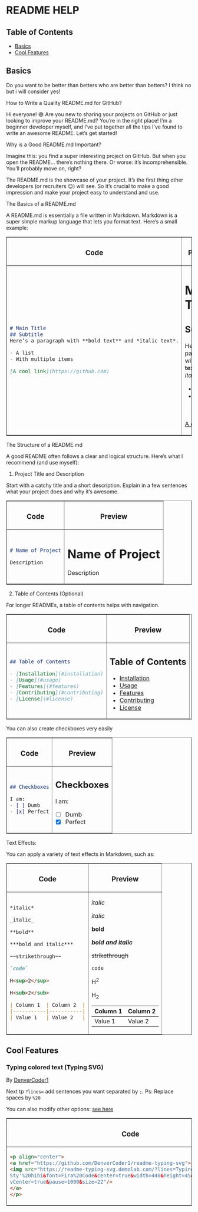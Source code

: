 # README HELP

## Table of Contents

- [Basics](#Basics)
- [Cool Features](#Cool-Features)

## Basics

Do you want to be better than betters who are better than betters? I think no but i will consider yes!

How to Write a Quality README.md for GitHub?

Hi everyone! 😄 Are you new to sharing your projects on GitHub or just looking to improve your README.md? You’re in the right place! I’m a beginner developer myself, and I’ve put together all the tips I’ve found to write an awesome README. Let’s get started!

Why is a Good README.md Important?

Imagine this: you find a super interesting project on GitHub. But when you open the README… there’s nothing there. Or worse: it’s incomprehensible. You’ll probably move on, right?

The README.md is the showcase of your project. It’s the first thing other developers (or recruiters 😉) will see. So it’s crucial to make a good impression and make your project easy to understand and use.

The Basics of a README.md

A README.md is essentially a file written in Markdown. Markdown is a super simple markup language that lets you format text. Here’s a small example:

<div align="center">
<table border="1">
<tr>
<th style="width: 50%;">
<h3>Code</h3>
</th>
<th style="width: 50%;">
<h3>Preview</h3>
</th>
</tr>
<tr>
<td>

```md
# Main Title
## Subtitle
Here’s a paragraph with **bold text** and *italic text*.

- A list
- With multiple items

[A cool link](https://github.com)
```
</td>
<td>

# Main Title
## Subtitle
Here’s a paragraph with **bold text** and *italic text*.

- A list
- With multiple items

[A cool link](https://github.com)
</tr>
</table>
</div>

The Structure of a README.md

A good README often follows a clear and logical structure. Here’s what I recommend (and use myself):

1. Project Title and Description

Start with a catchy title and a short description. Explain in a few sentences what your project does and why it’s awesome.

<div align="center">
<table border="1">
<tr>
<th>
<h3>Code</h3>
</th>
<th>
<h3>Preview</h3>
</th>
</tr>
<tr>
<td>

```md
# Name of Project

Description
```
</td>
<td>

# Name of Project

Description
</td>
</tr>
</table>
</div>

2. Table of Contents (Optional)

For longer READMEs, a table of contents helps with navigation.

<div align="center">
<table border="1">
<tr>
<th>
<h3>Code</h3>
</th>
<th>
<h3>Preview</h3>
</th>
</tr>
<tr>
<td>

```md
## Table of Contents

- [Installation](#installation)
- [Usage](#usage)
- [Features](#features)
- [Contributing](#contributing)
- [License](#license)
```
</td>
<td>

## Table of Contents

- [Installation](#installation)
- [Usage](#usage)
- [Features](#features)
- [Contributing](#contributing)
- [License](#license)
</tr>
</table>
</div>

You can also create checkboxes very easily

<div align="center">
<table border="1">
<tr>
<th>
<h3>Code</h3>
</th>
<th>
<h3>Preview</h3>
</th>
</tr>
<tr>
<td>

```md
## Checkboxes

I am:
- [ ] Dumb
- [x] Perfect
```
</td>
<td>

## Checkboxes

I am:
- [ ] Dumb
- [x] Perfect
</tr>
</table>
</div>

Text Effects:

You can apply a variety of text effects in Markdown, such as:

<div align="center">
<table border="1">
<tr>
<th>
<h3>Code</h3>
</th>
<th>
<h3>Preview</h3>
</th>
</tr>
<tr>
<td>

```md
*italic*

_italic_

**bold**

***bold and italic***

~~strikethrough~~

`code`

H<sup>2</sup>

H<sub>2</sub>

| Column 1  | Column 2  |
|-----------|-----------|
| Value 1   | Value 2   |
```
</td>
<td>

*italic*

_italic_

**bold**

***bold and italic***

~~strikethrough~~

`code`

H<sup>2</sup>

H<sub>2</sub>

| Column 1  | Column 2  |
|-----------|-----------|
| Value 1   | Value 2   |
</tr>
</table>
</div>

## Cool Features

### Typing colored text (Typing SVG)

By [DenverCoder1](https://github.com/DenverCoder1/readme-typing-svg)

Next tp `?lines=` add sentences you want separated by `;`. Ps: Replace spaces by `%20`

You can also modify other options: [see here](https://github.com/DenverCoder1/readme-typing-svg)

<div align="center">
<table border="1">
<tr>
<th>
<h3>Code</h3>
</th>
<th>
<h3>Preview</h3>
</th>
</tr>
<tr>
<td>

```md
<p align="center">
<a href="https://github.com/DenverCoder1/readme-typing-svg">
<img src="https://readme-typing-svg.demolab.com/?lines=Typing%20;colored%20text;
Sty'%20hihi&font=Fira%20Code&center=true&width=440&height=45&color=f75c7e&
vCenter=true&pause=1000&size=22"/>
</a>
</p>
```
</td>
<td>

<p align="center">
<a href="https://github.com/DenverCoder1/readme-typing-svg">
<img src="https://readme-typing-svg.demolab.com/?lines=Typing%20;colored%20text;Sty'%20hihi&font=Fira%20Code&center=true&width=440&height=45&color=f75c7e&vCenter=true&pause=1000&size=22"/>
</tr>
</table>
</div>
</a>
</p>
